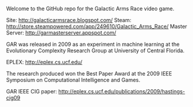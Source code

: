 Welcome to the GitHub repo for the Galactic Arms Race video game.

Site: http://galacticarmsrace.blogspot.com/
Steam: http://store.steampowered.com/app/249610/Galactic_Arms_Race/
Master Server: http://garmasterserver.appspot.com/

GAR was released in 2009 as an experiment in machine learning at the Evolutionary Complexity Research Group at University of Central Florida.

EPLEX: http://eplex.cs.ucf.edu/

The research produced won the Best Paper Award at the 2009 IEEE Symposium on Computational Intelligence and Games.

GAR IEEE CIG paper: http://eplex.cs.ucf.edu/publications/2009/hastings-cig09





